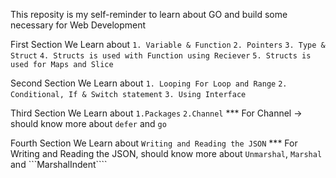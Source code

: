 This reposity is my self-reminder to learn about GO and build some necessary for Web Development


First Section We Learn about
 ```1. Variable & Function```
 ```2. Pointers```
 ```3. Type & Struct```
 ```4. Structs is used with Function using Reciever```
 ```5. Structs is used for Maps and Slice```

 Second Section We Learn about
 ```1. Looping For Loop and Range```
 ```2. Conditional, If & Switch statement```
 ```3. Using Interface```

 Third Section We Learn about
 ```1.Packages```
 ```2.Channel```
*** For Channel -> should know more about ```defer``` and ```go```

Fourth Section We Learn about
```Writing and Reading the JSON```
*** For Writing and Reading the JSON, should know more about ```Unmarshal```, ```Marshal``` and ```MarshalIndent````
